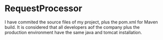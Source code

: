 # RequestProcessor
I have commited the source files of my project, plus the pom.xml for Maven build.
It is considered that all developers aof the company plus the production environment have the same java and tomcat installation.
